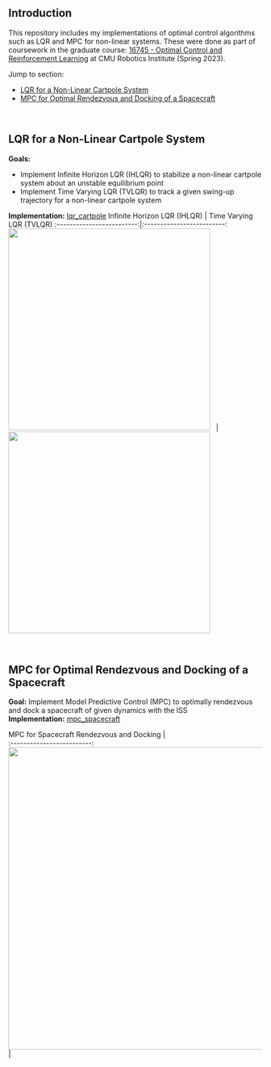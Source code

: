 ## Introduction
This repository includes my implementations of optimal control algorithms such as LQR and MPC for non-linear systems. These were done as part of coursework in the graduate course: [16745 - Optimal Control and Reinforcement Learning](https://optimalcontrol.ri.cmu.edu/) at CMU Robotics Institute (Spring 2023). 

Jump to section: 
- [LQR for a Non-Linear Cartpole System](https://github.com/shivamtrip/robot-control/blob/main/README.md#lqr-for-a-non-linear-cartpole-system)
- [MPC for Optimal Rendezvous and Docking of a Spacecraft](https://github.com/shivamtrip/robot-control/edit/main/README.md#mpc-for-optimal-rendezvous-and-docking-of-a-spacecraft)

<br />

## LQR for a Non-Linear Cartpole System 
**Goals:** 
- Implement Infinite Horizon LQR (IHLQR) to stabilize a non-linear cartpole system about an unstable equilibrium point <br />
- Implement Time Varying LQR (TVLQR) to track a given swing-up trajectory for a non-linear cartpole system <br />
  
**Implementation:** [lqr_cartpole](lqr_cartpole/lqr_cartpole.ipynb)
 Infinite Horizon LQR (IHLQR) | Time Varying LQR (TVLQR)
:-------------------------:|:-------------------------:
<br /> <img src="https://github.com/shivamtrip/robot-control/assets/66013750/31ed393a-06cb-4784-abb0-ad50c415e344" width="400"> &nbsp; | <br /> <img src = "https://github.com/shivamtrip/robot-control/assets/66013750/d1fefc23-ec37-4bbb-9602-1107807ca1a9" width="400"> <br />

<br />

## MPC for Optimal Rendezvous and Docking of a Spacecraft
**Goal:** Implement Model Predictive Control (MPC) to optimally rendezvous and dock a spacecraft of given dynamics with the ISS <br />
**Implementation:** [mpc_spacecraft](mpc_spacecraft/mpc_spacecraft.ipynb)

 MPC for Spacecraft Rendezvous and Docking |  
:-------------------------:
<br /> <img src="https://github.com/shivamtrip/robot-control/assets/66013750/37b91a31-2c93-4afd-bb12-5ab7fb205cce" width="600"> |
